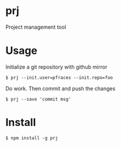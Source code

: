 # prj

Project management tool

# Usage

Initialize a git repository with github mirror

    $ prj --init.user=pfraces --init.repo=foo

Do work. Then commit and push the changes

    $ prj --save 'commit msg'

# Install

    $ npm install -g prj
